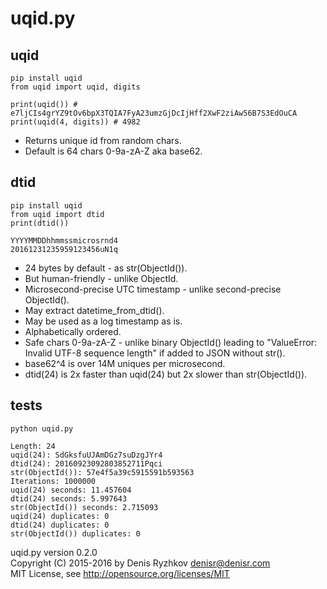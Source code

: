 uqid.py
=======

uqid
----

    pip install uqid
    from uqid import uqid, digits

    print(uqid()) # e7ljCIs4grYZ9tOv6bpX3TQIA7FyA23umzGjDcIjHff2XwF2ziAw56B7S3EdOuCA
    print(uqid(4, digits)) # 4982

* Returns unique id from random chars.
* Default is 64 chars 0-9a-zA-Z aka base62.

dtid
----

    pip install uqid
    from uqid import dtid
    print(dtid())

    YYYYMMDDhhmmssmicrosrnd4
    20161231235959123456uN1q

* 24 bytes by default - as str(ObjectId()).
* But human-friendly - unlike ObjectId.
* Microsecond-precise UTC timestamp - unlike second-precise ObjectId().
* May extract datetime_from_dtid().
* May be used as a log timestamp as is.
* Alphabetically ordered.
* Safe chars 0-9a-zA-Z - unlike binary ObjectId() leading to "ValueError: Invalid UTF-8 sequence length" if added to JSON without str().
* base62^4 is over 14M uniques per microsecond.
* dtid(24) is 2x faster than uqid(24) but 2x slower than str(ObjectId()).

tests
-----

    python uqid.py

    Length: 24
    uqid(24): SdGksfuUJAmDGz7suDzgJYr4
    dtid(24): 20160923092803852711Pqci
    str(ObjectId()): 57e4f5a39c5915591b593563
    Iterations: 1000000
    uqid(24) seconds: 11.457604
    dtid(24) seconds: 5.997643
    str(ObjectId()) seconds: 2.715093
    uqid(24) duplicates: 0
    dtid(24) duplicates: 0
    str(ObjectId()) duplicates: 0

uqid.py version 0.2.0  
Copyright (C) 2015-2016 by Denis Ryzhkov <denisr@denisr.com>  
MIT License, see http://opensource.org/licenses/MIT
